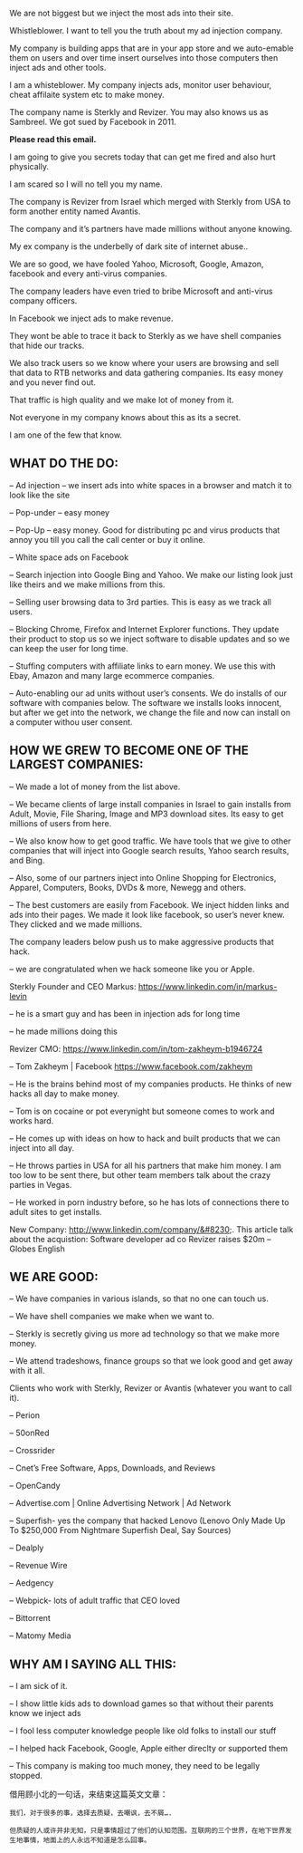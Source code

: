 We are not biggest but we inject the most ads into their site.

Whistleblower. I want to tell you the truth about my ad injection company.

My company is building apps that are in your app store and we auto-emable them on users and over time insert ourselves into those computers then inject ads and other tools.

I am a whisteblower. My company injects ads, monitor user behaviour, cheat affilaite system etc to make money.

The company name is Sterkly and Revizer. You may also knows us as Sambreel. We got sued by Facebook in 2011.

**Please read this email.**

I am going to give you secrets today that can get me fired and also hurt physically.

I am scared so I will no tell you my name.

The company is Revizer from Israel which merged with Sterkly from USA to form another entity named Avantis.

The company and it’s partners have made millions without anyone knowing.

My ex company is the underbelly of dark site of internet abuse..

We are so good, we have fooled Yahoo, Microsoft, Google, Amazon, facebook and every anti-virus companies.

The company leaders have even tried to bribe Microsoft and anti-virus company officers.

In Facebook we inject ads to make revenue.

They wont be able to trace it back to Sterkly as we have shell companies that hide our tracks.

We also track users so we know where your users are browsing and sell that data to RTB networks and data gathering companies. Its easy money and you never find out.

That traffic is high quality and we make lot of money from it.

Not everyone in my company knows about this as its a secret.

I am one of the few that know.

## WHAT DO THE DO:

– Ad injection – we insert ads into white spaces in a browser and match it to look like the site

– Pop-under – easy money

– Pop-Up – easy money. Good for distributing pc and virus products that annoy you till you call the call center or buy it online.

– White space ads on Facebook

– Search injection into Google Bing and Yahoo. We make our listing look just like theirs and we make millions from this.

– Selling user browsing data to 3rd parties. This is easy as we track all users.

– Blocking Chrome, Firefox and Internet Explorer functions. They update their product to stop us so we inject software to disable updates and so we can keep the user for long time.

– Stuffing computers with affiliate links to earn money. We use this with Ebay, Amazon and many large ecommerce companies.

– Auto-enabling our ad units without user’s consents. We do installs of our software with companies below. The software we installs looks innocent, but after we get into the network, we change the file and now can install on a computer withou user consent.

## HOW WE GREW TO BECOME ONE OF THE LARGEST COMPANIES:

– We made a lot of money from the list above.

– We became clients of large install companies in Israel to gain installs from Adult, Movie, File Sharing, Image and MP3 download sites. Its easy to get millions of users from here.

– We also know how to get good traffic. We have tools that we give to other companies that will inject into Google search results, Yahoo search results, and Bing.

– Also, some of our partners inject into Online Shopping for Electronics, Apparel, Computers, Books, DVDs & more, Newegg and others.

– The best customers are easily from Facebook. We inject hidden links and ads into their pages. We made it look like facebook, so user’s never knew. They clicked and we made millions.

The company leaders below push us to make aggressive products that hack.

– we are congratulated when we hack someone like you or Apple.

Sterkly Founder and CEO Markus:
https://www.linkedin.com/in/markus-levin

– he is a smart guy and has been in injection ads for long time

– he made millions doing this

Revizer CMO: 
https://www.linkedin.com/in/tom-zakheym-b1946724

– Tom Zakheym | Facebook
https://www.facebook.com/zakheym

– He is the brains behind most of my companies products. He thinks of new hacks all day to make money.

– Tom is on cocaine or pot everynight but someone comes to work and works hard.

– He comes up with ideas on how to hack and built products that we can inject into all day.

– He throws parties in USA for all his partners that make him money. I am too low to be sent there, but other team members talk about the crazy parties in Vegas.

– He worked in porn industry before, so he has lots of connections there to adult sites to get installs.

New Company: http://www.linkedin.com/company/&#8230;. This article talk about the acquistion: Software developer ad co Revizer raises $20m – Globes English

## WE ARE GOOD:

– We have companies in various islands, so that no one can touch us.

– We have shell companies we make when we want to.

– Sterkly is secretly giving us more ad technology so that we make more money.

– We attend tradeshows, finance groups so that we look good and get away with it all.

Clients who work with Sterkly, Revizer or Avantis (whatever you want to call it).

– Perion

– 50onRed

– Crossrider

– Cnet’s Free Software, Apps, Downloads, and Reviews

– OpenCandy

– Advertise.com | Online Advertising Network | Ad Network

– Superfish- yes the company that hacked Lenovo (Lenovo Only Made Up To $250,000 From Nightmare Superfish Deal, Say Sources)

– Dealply

– Revenue Wire

– Aedgency

– Webpick- lots of adult traffic that CEO loved

– Bittorrent

– Matomy Media

## WHY AM I SAYING ALL THIS:

– I am sick of it.

– I show little kids ads to download games so that without their parents know we inject ads

– I fool less computer knowledge people like old folks to install our stuff

– I helped hack Facebook, Google, Apple either direclty or supported them

– This company is making too much money, they need to be legally stopped.


借用顾小北的一句话，来结束这篇英文文章：
```
我们，对于很多的事，选择去质疑，去嘲讽，去不屑….

但质疑的人或许并非无知，只是事情超过了他们的认知范围。互联网的三个世界，在地下世界发生地事情，地面上的人永远不知道是怎么回事。
```